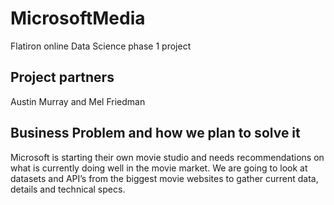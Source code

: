 # MicrosoftMedia
Flatiron online Data Science phase 1 project

## Project partners
Austin Murray and Mel Friedman

## Business Problem and how we plan to solve it
Microsoft is starting their own movie studio and needs recommendations on what is currently doing well in the movie market. 
We are going to look at datasets and API’s from the biggest movie websites to gather current data, details and technical specs. 
